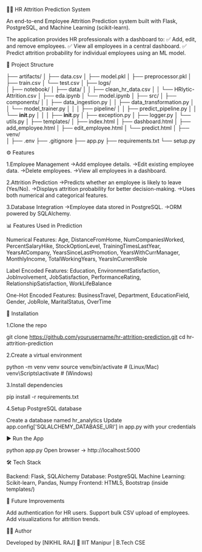 🧑‍💼 HR Attrition Prediction System

An end-to-end Employee Attrition Prediction system built with Flask, PostgreSQL, and Machine Learning (scikit-learn).

The application provides HR professionals with a dashboard to:
✅ Add, edit, and remove employees.
✅ View all employees in a central dashboard.
✅ Predict attrition probability for individual employees using an ML model.

📂 Project Structure

├── artifacts/
│   ├── data.csv
│   ├── model.pkl
│   ├── preprocessor.pkl
│   ├── train.csv
│   └── test.csv
│
├── logs/                      
│
├── notebook/
│   ├── data/
│   │   ├── clean_hr_data.csv
│   │   └── HRlytic-Attrition.csv
│   ├── eda.ipynb
│   └── model.ipynb
│
├── src/
│   ├── components/
│   │   ├── data_ingestion.py
│   │   ├── data_transformation.py
│   │   └── model_trainer.py
│   │
│   ├── pipeline/
│   │   ├── predict_pipeline.py
│   │   └── __init__.py
│   │
│   ├── __init__.py
│   ├── exception.py
│   ├── logger.py
│   └── utils.py
│
├── templates/
│   ├── index.html
│   ├── dashboard.html
│   ├── add_employee.html
│   ├── edit_employee.html
│   └── predict.html
│
├── venv/                      
│
├── .env
├── .gitignore
├── app.py
├── requirements.txt
└── setup.py


⚙️ Features

1.Employee Management
   ->Add employee details.
   ->Edit existing employee data.
   ->Delete employees.
   ->View all employees in a dashboard.

2.Attrition Prediction
   ->Predicts whether an employee is likely to leave (Yes/No).
   ->Displays attrition probability for better decision-making.
   ->Uses both numerical and categorical features.

3.Database Integration
   ->Employee data stored in PostgreSQL.
   ->ORM powered by SQLAlchemy.

📊 Features Used in Prediction

Numerical Features:
Age, DistanceFromHome, NumCompaniesWorked, PercentSalaryHike, StockOptionLevel, TrainingTimesLastYear, YearsAtCompany, YearsSinceLastPromotion, YearsWithCurrManager, MonthlyIncome, TotalWorkingYears, YearsInCurrentRole

Label Encoded Features:
Education, EnvironmentSatisfaction, JobInvolvement, JobSatisfaction, PerformanceRating, RelationshipSatisfaction, WorkLifeBalance

One-Hot Encoded Features:
BusinessTravel, Department, EducationField, Gender, JobRole, MaritalStatus, OverTime

🚀 Installation

1.Clone the repo

git clone https://github.com/yourusername/hr-attrition-prediction.git
cd hr-attrition-prediction

2.Create a virtual environment

python -m venv venv
source venv/bin/activate   # (Linux/Mac)
venv\Scripts\activate      # (Windows)

3.Install dependencies

pip install -r requirements.txt

4.Setup PostgreSQL database

Create a database named hr_analytics
Update app.config['SQLALCHEMY_DATABASE_URI'] in app.py with your credentials

▶️ Run the App

python app.py
Open browser → http://localhost:5000

🛠️ Tech Stack

Backend: Flask, SQLAlchemy
Database: PostgreSQL
Machine Learning: Scikit-learn, Pandas, Numpy
Frontend: HTML5, Bootstrap (inside templates/)

📌 Future Improvements

Add authentication for HR users.
Support bulk CSV upload of employees.
Add visualizations for attrition trends.

👨‍💻 Author

Developed by [NIKHIL RAJ] 🎯
IIIT Manipur | B.Tech CSE

